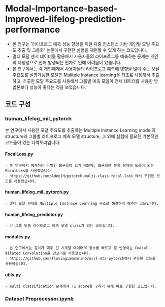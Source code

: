 # Modal-Importance-based-Improved-lifelog-prediction-performance
- 본 연구는 '라이프로그 예측 성능 향상을 위한 다중 인스턴스 기반 개인별 모달 주요도 추출 및 그룹화' 논문에서 구현한 실험을 재현할 수 있게 하는 코드입니다.
- 멀티 모달 센서 데이터를 활용해서 사용자들의 라이프로그를 예측하는 문제는 개인의 다양성으로 인해 발생되는 편차로 인해 어려움이 있습니다.
- 본 연구에서는 각 개인에게서 사용자들의 라이프로그 예측에 영향을 많이 주는 모달 주요도를 설명가능한 모델인 Mulitple Instance learning을 최초로 사용해서 추출하고, 추출한 모달 주요도를 사용해서 그룹별 예측 모델이 전체 데이터를 사용한 방법론보다 성능이 좋다는 것을 보였습니다.

## 코드 구성
### human_lifelog_mil_pytorch
  본 연구에서 사용한 모달 주요도를 추출하는 Multiple Instance Learning model의 structure과 그룹별 라이프로그 예측 모델 structure, 그 외에 실험에 필요한 기본적인 코드들이 있는 디렉토리입니다.
  #### FocalLoss.py
    - 본 연구에서 예측하는 라벨인 불균형이 있기 때문에, 불균형한 분류 문제에 도움이 되는 FocalLoss를 사용했습니다.  
    - https://github.com/AdeelH/pytorch-multi-class-focal-loss 에서 구현된 코드를 사용했습니다.  
  #### human_lifelog_mil_pytorch.py
    - 멀티 모달 문제를 Multiple Instnace Learning 구조로 해결하게 해주는 코드입니다.  
  #### human_lifelog_predictor.py
    - 각 그룹 맞춤 라이프로그 예측 모델 class가 있는 코드입니다.  
  #### modules.py
    - 본 연구에서는 길이가 매우 긴 시계열 데이터의 정보를 빠르고 잘 반영하는 Cuasal dilated Convolution을 인코더로 사용했습니다.  
    - https://github.com/flaviagiammarino/usrl-mts-pytorch에서 구현된 코드를 사용했습니다.  
  #### utils.py
    - multi classification 문제에서 F1 score을 구하기 위해 따로 구현한 코드입니다.  

### Dataset Preprocessor.ipynb
